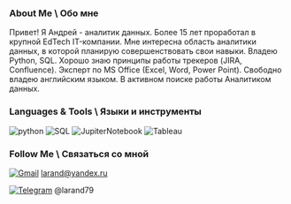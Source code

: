 ### About Me \ Обо мне

Привет! Я Андрей - аналитик данных. 
Более 15 лет проработал в крупной EdTech IT-компании. Мне интересна область аналитики данных, в которой планирую совершенствовать свои навыки. 
Владею Python, SQL. Хорошо знаю принципы работы трекеров (JIRA, Confluence). Эксперт по MS Office (Excel, Word, Power Point). Свободно владею английским языком.
В активном поиске работы Аналитиком данных.

### Languages & Tools \ Языки и инструменты
![python](https://img.shields.io/badge/-Python-69b5cc?style=for-the-badge&logo=python)
![SQL](https://img.shields.io/badge/-PostgreSQL-69b5cc?style=for-the-badge&logo=postgreSQL)
![JupiterNotebook](https://img.shields.io/badge/-Jupyter-69b5cc?style=for-the-badge&logo=jupyter)
![Tableau](https://img.shields.io/badge/-Tableau-69b5cc?style=for-the-badge&logo=tableau)

### Follow Me \ Связаться со мной
[![Gmail](https://img.shields.io/badge/-mail-69b5cc?style=for-the-badge&logo=Gmail)](mailto:larand@yandex.ru) larand@yandex.ru

[![Telegram](https://img.shields.io/badge/-Telegram-69b5cc?style=for-the-badge&logo=Telegram)]() @larand79
